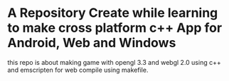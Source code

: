 # A Repository Create while learning to make cross platform c++ App for Android, Web and Windows
this repo is about making game with opengl 3.3 and webgl 2.0 using c++ and emscripten for web compile using makefile. 